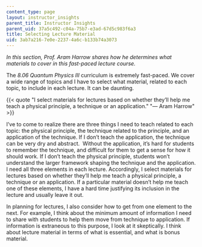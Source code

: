 ```yaml
---
content_type: page
layout: instructor_insights
parent_title: Instructor Insights
parent_uid: 37a5c492-c04a-75b7-e3ad-67d5c983f6a3
title: Selecting Lecture Material
uid: 3ab7a216-7e0e-2237-4a6c-b133b74a3073
---
```


_In this section, Prof. Aram Harrow shares how he determines what materials to cover in this fast-paced lecture course._

The _8.06 Quantum Physics III_ curriculum is extremely fast-paced. We cover a wide range of topics and I have to select what material, related to each topic, to include in each lecture. It can be daunting.

{{< quote "I select materials for lectures based on whether they’ll help me teach a physical principle, a technique or an application." "— Aram Harrow" >}}

I’ve to come to realize there are three things I need to teach related to each topic: the physical principle, the technique related to the principle, and an application of the technique. If I don’t teach the application, the technique can be very dry and abstract.  Without the application, it’s hard for students to remember the technique, and difficult for them to get a sense for how it should work. If I don’t teach the physical principle, students won’t understand the larger framework shaping the technique and the application. I need all three elements in each lecture. Accordingly, I select materials for lectures based on whether they’ll help me teach a physical principle, a technique or an application. If a particular material doesn’t help me teach one of these elements, I have a hard time justifying its inclusion in the lecture and usually leave it out.

In planning for lectures, I also consider how to get from one element to the next. For example, I think about the minimum amount of information I need to share with students to help them move from technique to application. If information is extraneous to this purpose, I look at it skeptically. I think about lecture material in terms of what is essential, and what is bonus material.